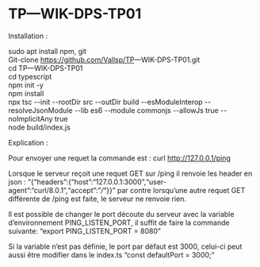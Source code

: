 <h1 class="code-line" data-line-start=0 data-line-end=1 ><a id="TPWIKDPSTP01_0"></a>TP—WIK-DPS-TP01</h1>
<p class="has-line-data" data-line-start="2" data-line-end="3">Installation :</p>
<p class="has-line-data" data-line-start="4" data-line-end="12">sudo apt install npm, git<br>
Git-clone <a href="https://github.com/Vallsp/TP">https://github.com/Vallsp/TP</a>—WIK-DPS-TP01.git<br>
cd TP—WIK-DPS-TP01<br>
cd typescript<br>
npm init -y<br>
npm install<br>
npx tsc --init --rootDir src --outDir build --esModuleInterop --resolveJsonModule --lib es6 --module commonjs --allowJs true --noImplicitAny true<br>
node build/index.js</p>
<p class="has-line-data" data-line-start="13" data-line-end="14">Explication :</p>
<p class="has-line-data" data-line-start="15" data-line-end="16">Pour envoyer une requet la commande est : curl <a href="http://127.0.0.1/ping">http://127.0.0.1/ping</a></p>
<p class="has-line-data" data-line-start="17" data-line-end="18">Lorsque le serveur reçoit une requet GET sur /ping il renvoie les header en json  : “{“headers”:{“host”:“127.0.0.1:3000”,“user-agent”:“curl/8.0.1”,“accept”:”<em>/</em>“}}” par contre lorsqu’une autre requet GET différente de /ping est faite, le serveur ne renvoie rien.</p>
<p class="has-line-data" data-line-start="19" data-line-end="20">Il est possible de changer le port découte du serveur avec la variable d’environnement PING_LISTEN_PORT, il suffit de faire la commande suivante: “export PING_LISTEN_PORT = 8080”</p>
<p class="has-line-data" data-line-start="21" data-line-end="22">Si la variable n’est pas définie, le port par défaut est 3000, celui-ci peut aussi être modifier dans le index.ts “const defaultPort = 3000;”</p>
